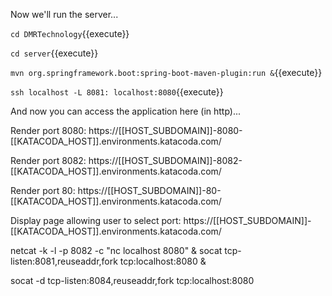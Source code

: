 Now we'll run the server...

`cd DMRTechnology`{{execute}}

`cd server`{{execute}}

`mvn org.springframework.boot:spring-boot-maven-plugin:run &`{{execute}}

`ssh localhost -L 8081: localhost:8080`{{execute}}

And now you can access the application here (in http)...

Render port 8080: https://[[HOST_SUBDOMAIN]]-8080-[[KATACODA_HOST]].environments.katacoda.com/

Render port 8082: https://[[HOST_SUBDOMAIN]]-8082-[[KATACODA_HOST]].environments.katacoda.com/

Render port 80: https://[[HOST_SUBDOMAIN]]-80-[[KATACODA_HOST]].environments.katacoda.com/

Display page allowing user to select port:
https://[[HOST_SUBDOMAIN]]-[[KATACODA_HOST]].environments.katacoda.com/


netcat -k -l -p 8082 -c "nc localhost 8080" &
socat tcp-listen:8081,reuseaddr,fork tcp:localhost:8080 &

socat -d tcp-listen:8084,reuseaddr,fork tcp:localhost:8080